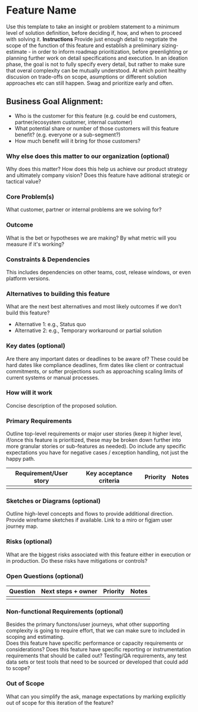 # Feature Name
Use this template to take an insight or problem statement to a minimum level of solution definition, before deciding if, how, and when to proceed with solving it. 
**Instructions**  Provide just enough detail to negotiate the scope of the function of this feature and establish a preliminary sizing-estimate - in order to inform roadmap prioritization, before greenlighting or planning further work on detail specifications and execution. In an ideation phase, the goal is not to fully specify every detail, but rather to make sure that overal complexity can be mutually understood. At which point healthy discusion on trade-offs on scope, asumptions or different solution approaches etc can still happen. Swag and prioritize early and often. 

## Business Goal Alignment:
- Who is the customer for this feature (e.g. could be end customers, partner/ecosystem customer, internal customer)
- What potential share or number of those customers will this feature benefit? (e.g. everyone or a sub-segment?)
- How much benefit will it bring for those customers?

### Why else does this matter to our organization (optional)
Why does this matter? How does this help us achieve our product strategy and ultimately company vision? Does this feature have aditional strategic or tactical value?

### Core Problem(s)
What customer, partner or internal problems are we solving for?

### Outcome
What is the bet or hypotheses we are making? By what metric will you measure if it's working?

### Constraints & Dependencies
This includes dependencies on other teams, cost, release windows, or even platform versions.

### Alternatives to building this feature
What are the next best alternatives and most likely outcomes if we don’t build this feature?
- Alternative 1: e.g., Status quo
- Alternative 2: e.g., Temporary workaround or partial solution

### Key dates (optional)
Are there any important dates or deadlines to be aware of? These could be hard dates like compliance deadlines, firm dates like client or contractual commitments, or softer projections such as approaching scaling limits of current systems or manual processes.

### How will it work
Concise description of the proposed solution.

### Primary Requirements
Outline top-level requirements or major user stories (keep it higher level, if/once this feature is prioritized, these may be broken down further into more granular stories or sub-features as needed). Do include any specific expectations you have for negative cases / exception handling, not just the happy path.

| Requirement/User story | Key acceptance criteria | Priority | Notes |
|------------------------|-------------------------|----------|-------|
|                        |                         |          |       |

### Sketches or Diagrams (optional)
Outline high-level concepts and flows to provide additional direction. 
Provide wireframe sketches if available.
Link to a miro or figjam user journey map.

### Risks (optional)
What are the biggest risks associated with this feature either in execution or in production. Do these risks have mitigations or controls?

### Open Questions (optional)
| Question | Next steps + owner | Priority | Notes |
|----------|--------------------|----------|-------|
|          |                    |          |       |

### Non-functional Requirements (optional)
Besides the primary functons/user journeys, what other supporting complexity is going to require effort, that we can make sure to included in scoping and estimating.  
Does this feature have specific performance or capacity requirements or considerations?
Does this feature have specific reporting or instrumentation requirements that should be called out?
Testing/QA requirements, any test data sets or test tools that need to be sourced or developed that could add to scope?

### Out of Scope
What can you simplify the ask, manage expectations by marking explicitly out of scope for this iteration of the feature?
